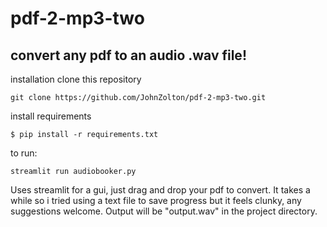 # pdf-2-mp3-two
## convert any pdf to an audio .wav file!

installation
clone this repository

```git clone https://github.com/JohnZolton/pdf-2-mp3-two.git```

install requirements

```$ pip install -r requirements.txt```

to run:

```streamlit run audiobooker.py```

Uses streamlit for a gui, just drag and drop your pdf to convert. It takes a while so i tried using a text file to save progress but it feels clunky, any suggestions welcome. Output will be "output.wav" in the project directory.
